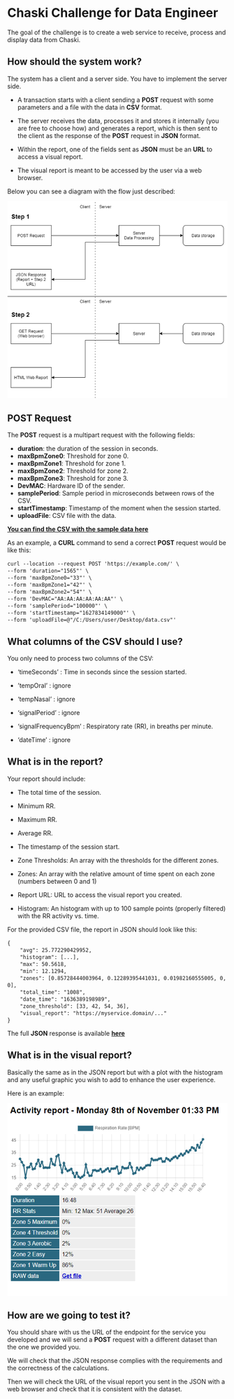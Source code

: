 # Chaski Challenge for Data Engineer

The goal of the challenge is to create a web service to receive, process and display data from Chaski.

## How should the system work?

The system has a client and a server side. You have to implement the server side.

* A transaction starts with a client sending a **POST** request with some parameters and a file with the data in **CSV** format.

* The server receives the data, processes it and stores it internally (you are free to choose how) and generates a report, which is then sent to the client as the response of the **POST** request in **JSON** format.

* Within the report, one of the fields sent as **JSON** must be an **URL** to access a visual report.

* The visual report is meant to be accessed by the user via a web browser.

Below you can see a diagram with the flow just described:

![Process flow](https://github.com/romaurei/chaski_challenge/blob/main/flow.png?raw=true)

## POST Request

The **POST** request is a multipart request with the following fields:

* **duration**: the duration of the session in seconds.
* **maxBpmZone0**: Threshold for zone 0.
* **maxBpmZone1**: Threshold for zone 1.
* **maxBpmZone2**: Threshold for zone 2.
* **maxBpmZone3**: Threshold for zone 3.
* **DevMAC**: Hardware ID of the sender.
* **samplePeriod**: Sample period in microseconds between rows of the CSV.
* **startTimestamp**: Timestamp of the moment when the session started.
* **uploadFile**: CSV file with the data.

[**You can find the CSV with the sample data here**](https://github.com/romaurei/chaski_challenge/blob/main/chaski_data.csv?raw=true)

As an example, a **CURL** command to send a correct **POST** request would be like this:

```
curl --location --request POST 'https://example.com/' \
--form 'duration="1565"' \
--form 'maxBpmZone0="33"' \
--form 'maxBpmZone1="42"' \
--form 'maxBpmZone2="54"' \
--form 'DevMAC="AA:AA:AA:AA:AA:AA"' \
--form 'samplePeriod="100000"' \
--form 'startTimestamp="1627834149000"' \
--form 'uploadFile=@"/C:/Users/user/Desktop/data.csv"'
```

## What columns of the CSV should I use?

You only need to process two columns of the CSV:

* ‘timeSeconds’ : Time in seconds since the session started.

* ’tempOral’ : ignore

* ‘tempNasal’ : ignore

* ‘signalPeriod’ : ignore

* ‘signalFrequencyBpm’ : Respiratory rate (RR), in breaths per minute.

* ‘dateTime’ : ignore

## What is in the report?

Your report should include:

* The total time of the session.

* Minimum RR.

* Maximum RR.

* Average RR.

* The timestamp of the session start.

* Zone Thresholds: An array with the thresholds for the different zones.

* Zones: An array with the relative amount of time spent on each zone (numbers between 0 and 1)

* Report URL: URL to access the visual report you created.

* Histogram: An histogram with up to 100 sample points (properly filtered) with the RR activity vs. time.

For the provided CSV file, the report in JSON should look like this:

```
{
	"avg": 25.772290429952,
	"histogram": [...],
	"max": 50.5618,
	"min": 12.1294,
	"zones": [0.85728444003964, 0.12289395441031, 0.01982160555005, 0, 0],
	"total_time": "1008",
	"date_time": "1636389198989",
	"zone_threshold": [33, 42, 54, 36],
	"visual_report": "https://myservice.domain/..."
}
```

The full **JSON** response is available [**here**](https://github.com/romaurei/chaski_challenge/blob/main/report_example.json)

## What is in the visual report?

Basically the same as in the JSON report but with a plot with the histogram and any useful graphic you wish to add to enhance the user experience.

Here is an example:

![Visual report example](https://github.com/romaurei/chaski_challenge/blob/main/visual_report.png?raw=true)

## How are we going to test it?

You should share with us the URL of the endpoint for the service you developed and we will send a **POST** request with a different dataset than the one we provided you.

We will check that the JSON response complies with the requirements and the correctness of the calculations.

Then we will check the URL of the visual report you sent in the JSON with a web browser and check that it is consistent with the dataset.
